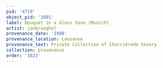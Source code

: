 ```yaml
---
pid: '4719'
object_pid: '3801'
label: Bouquet in a Glass Vase (Munich)
artist: janbrueghel
provenance_date: '1998'
provenance_location: Lausanne
provenance_text: Private Collection of Charrièrede Severy
collection: provenance
order: '1623'
---
```

